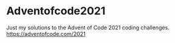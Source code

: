 # Adventofcode2021
Just my solutions to the Advent of Code 2021 coding challenges.
https://adventofcode.com/2021
